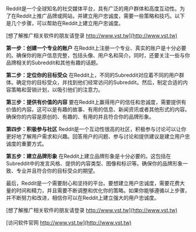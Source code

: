 Reddit是一个全球知名的社交媒体平台，具有广泛的用户群体和高度互动性。为了在Reddit上推广品牌或网站，并建立用户忠诚度，需要一些策略和技巧。以下是几个步骤，可以帮助在Reddit上建立用户忠诚度。

[想了解推广相关软件的朋友请登录 http://www.vst.tw](http://www.vst.tw)

**第一步：创建一个专业的账户**
在Reddit上注册一个专业、真实的账户是十分必要的。确保你的账户信息完整，包括头像、用户名和简介。同时，还要关注一些与你品牌相关的Subreddit和其他有趣的话题。

**第二步：定位你的目标受众**
在Reddit上，不同的Subreddit对应着不同的用户群体。确定你的目标受众，并找到他们经常访问的Subreddit。然后，制定合适的内容策略和营销计划，以吸引他们的注意力。

**第三步：提供有价值的内容**
要在Reddit上赢得用户的信任和忠诚度，需要提供有价值的内容。这可以是有趣的故事、有用的信息、新闻资讯或者其他形式的内容。确保你的内容是原创的、有趣的、有用的并且符合你的品牌形象。

**第四步：积极参与社区**
Reddit是一个互动性很高的社区，积极参与讨论可以让你更好地了解用户需求和兴趣。回答用户的问题、参与讨论和提供建议是建立用户忠诚度的重要方式。

**第五步：建立品牌形象**
在Reddit上建立品牌形象是十分必要的。这包括在Subreddit中的发言风格、提供的内容类型、图像和标识等。确保你的品牌形象一致、专业并且符合你的目标受众的期望。

最后，Reddit是一个需要耐心和坚持的平台。要想建立用户忠诚度，需要花费大量的时间和精力，并且需要不断调整和优化你的策略。如果你能够遵循以上步骤，并不断努力和改进，相信你可以在Reddit上建立强大的用户忠诚度。

[想了解推广相关软件的朋友请登录 http://www.vst.tw](http://www.vst.tw)


[访问软件官网 http://www.vst.tw](http://www.vst.tw)
